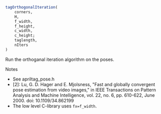 ```julia
tagOrthogonalIteration(
    corners,
    H,
    f_width,
    f_height,
    c_width,
    c_height;
    taglength,
    nIters
)

```

Run the orthoganal iteration algorithm on the poses. 

Notes

  * See apriltag_pose.h
  * [2]: Lu, G. D. Hager and E. Mjolsness, "Fast and globally convergent pose estimation from video images,"  in IEEE Transactions on Pattern Analysis and Machine Intelligence, vol. 22, no. 6, pp. 610-622, June 2000.  doi: 10.1109/34.862199
  * The low level C-library uses `fx=f_width`.
